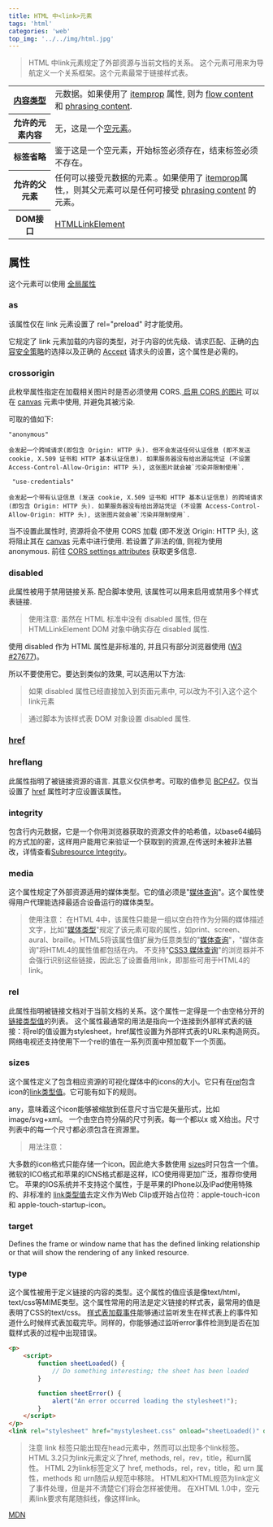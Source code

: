 ```yaml
---
title: HTML 中<link>元素
tags: 'html'
categories: 'web'
top_img: '../../img/html.jpg'
---
```


> HTML 中link元素规定了外部资源与当前文档的关系。 这个元素可用来为导航定义一个关系框架。这个元素最常于链接样式表。

<table><tbody><tr><th><a href="https://developer.mozilla.org/en-US/docs/Web/HTML/Content_categories">内容类型</a></th><td>元数据。如果使用了 <a href="https://developer.mozilla.org/zh-CN/docs/Web/HTML/Global_attributes/itemprop">itemprop</a> 属性, 则为 <a href="https://developer.mozilla.org/en-US/docs/Web/HTML/Content_categories#Flow_content">flow content</a> 和 <a href="https://developer.mozilla.org/en-US/docs/Web/HTML/Content_categories#Phrasing_content">phrasing content</a>.</td></tr><tr><th>允许的元素内容</th><td>无，这是一个<a href="https://developer.mozilla.org/zh-CN/docs/Glossary/%E7%A9%BA%E5%85%83%E7%B4%A0" title="The definition of that term (空元素) has not been written yet; please consider contributing it!">空元素</a>。</td></tr><tr><th>标签省略</th><td>鉴于这是一个空元素，开始标签必须存在，结束标签必须不存在。</td></tr><tr><th>允许的父元素</th><td>任何可以接受元数据的元素.。如果使用了 <a href="https://developer.mozilla.org/zh-CN/docs/Web/HTML/Global_attributes/itemprop">itemprop</a>属性,，则其父元素可以是任何可接受 <a href="https://developer.mozilla.org/en-US/docs/Web/HTML/Content_categories#Phrasing_content">phrasing content</a> 的元素。</td></tr><tr><th>DOM接口</th><td><a href="https://developer.mozilla.org/zh-CN/docs/Web/API/HTMLLinkElement" title="The HTMLLinkElement interface represents reference information for external resources and the relationship of those resources to a document and vice-versa. This object inherits all of the properties and methods of the HTMLElement interface.">HTMLLinkElement</a></td></tr></tbody></table>

## 属性
这个元素可以使用 <a href="https://developer.mozilla.org/en-US/docs/Web/HTML/Global_attributes">全局属性</a>

### as

该属性仅在 link 元素设置了 rel="preload" 时才能使用。

它规定了 link 元素加载的内容的类型，对于内容的优先级、请求匹配、正确的[内容安全策略](https://developer.mozilla.org/zh-CN/docs/Web/HTTP/CSP)的选择以及正确的 [Accept](https://developer.mozilla.org/zh-CN/docs/Web/HTTP/Headers/Accept) 请求头的设置，这个属性是必需的。

### crossorigin

此枚举属性指定在加载相关图片时是否必须使用 CORS.[ 启用 CORS 的图片](https://developer.mozilla.org/en-US/docs/Web/HTML/CORS_Enabled_Image) 可以在 [canvas](https://developer.mozilla.org/zh-CN/docs/Web/HTML/Element/canvas) 元素中使用, 并避免其被污染. 

可取的值如下:

    "anonymous"

    会发起一个跨域请求(即包含 Origin: HTTP 头). 但不会发送任何认证信息 (即不发送 cookie, X.509 证书和 HTTP 基本认证信息). 如果服务器没有给出源站凭证 (不设置 Access-Control-Allow-Origin: HTTP 头), 这张图片就会被`污染并限制使用`.

     "use-credentials"

    会发起一个带有认证信息 (发送 cookie, X.509 证书和 HTTP 基本认证信息) 的跨域请求 (即包含 Origin: HTTP 头). 如果服务器没有给出源站凭证 (不设置 Access-Control-Allow-Origin: HTTP 头), 这张图片就会被`污染并限制使用`.

当不设置此属性时, 资源将会不使用 CORS 加载 (即不发送 Origin: HTTP 头), 这将阻止其在 <a href="https://developer.mozilla.org/zh-CN/docs/Web/HTML/Element/canvas" >canvas</a> 元素中进行使用. 若设置了非法的值, 则视为使用 anonymous. 前往 <a href="https://developer.mozilla.org/en-US/docs/Web/HTML/CORS_settings_attributes">CORS settings attributes</a> 获取更多信息.

### disabled 

此属性被用于禁用链接关系. 配合脚本使用, 该属性可以用来启用或禁用多个样式表链接.

>使用注意: 虽然在 HTML 标准中没有 disabled 属性, 但在 HTMLLinkElement DOM 对象中确实存在 disabled 属性.

使用 disabled 作为 HTML 属性是非标准的, 并且只有部分浏览器使用 (<a rel="noopener" href="https://www.w3.org/Bugs/Public/show_bug.cgi?id=27677">W3 #27677</a>)。

所以不要使用它。要达到类似的效果, 可以选用以下方法:
> 如果 disabled 属性已经直接加入到页面元素中, 可以改为不引入这个这个 link元素

> 通过脚本为该样式表 DOM 对象设置 disabled 属性.
       

### [href](https://developer.mozilla.org/zh-CN/docs/Web/HTML/Element/link)

### hreflang
此属性指明了被链接资源的语言. 其意义仅供参考。可取的值参见 <a rel="noopener" href="http://www.ietf.org/rfc/bcp/bcp47.txt">BCP47</a>。仅当设置了 <a href="https://developer.mozilla.org/zh-CN/docs/Web/HTML/Element/a#attr-href">href</a> 属性时才应设置该属性。

### integrity
包含行内元数据，它是一个你用浏览器获取的资源文件的哈希值，以base64编码的方式加的密，这样用户能用它来验证一个获取到的资源,在传送时未被非法篡改，详情查看<a href="https://developer.mozilla.org/en-US/docs/Web/Security/Subresource_Integrity">Subresource Integrity</a>。

### media
这个属性规定了外部资源适用的媒体类型。它的值必须是"<a href="https://developer.mozilla.org/zh-CN/docs/Web/Guide/CSS/Media_queries">媒体查询</a>"。这个属性使得用户代理能选择最适合设备运行的媒体类型。

>使用注意：
在HTML 4中，该属性只能是一组以空白符作为分隔的媒体描述文字，比如"<a href="https://developer.mozilla.org/zh-CN/docs/Web/CSS/@media">媒体类型</a>"规定了该元素可取的属性，如print、screen、aural、braille。HTML5将该属性值扩展为任意类型的"<a rel="nofollow" href="https://developer.mozilla.org/zh-CN/docs/CSS/Media_queries">媒体查询</a>"，"媒体查询"将HTML4的属性值都包括在内。
不支持"<a rel="nofollow" href="https://developer.mozilla.org/zh-CN/docs/CSS/Media_queries">CSS3 媒体查询</a>"的浏览器并不会强行识别这些链接，因此忘了设置备用link，即那些可用于HTML4的link。

### rel
此属性指明被链接文档对于当前文档的关系。这个属性一定得是一个由空格分开的<a href="https://developer.mozilla.org/zh-CN/docs/Web/HTML/Link_types">链接类型值</a>的列表。 这个属性最通常的用法是指向一个连接到外部样式表的链接：将rel的值设置为stylesheet，href属性设置为外部样式表的URL来构造网页。网络电视还支持使用下一个rel的值在一系列页面中预加载下一个页面。

### sizes
这个属性定义了包含相应资源的可视化媒体中的icons的大小。它只有在<a href="https://developer.mozilla.org/zh-CN/docs/Web/HTML/Element/link#attr-rel">rel</a>包含icon的<a href="https://developer.mozilla.org/zh-CN/docs/Web/HTML/Link_types">link类型值</a>。它可能有如下的规则。

any，意味着这个icon能够被缩放到任意尺寸当它是矢量形式，比如image/svg+xml。
一个由空白符分隔的尺寸列表。每一个都以x 或 X给出。尺寸列表中的每一个尺寸都必须包含在资源里。

>用法注意：

大多数的icon格式只能存储一个icon。因此绝大多数使用 <a href="https://developer.mozilla.org/zh-CN/docs/Web/HTML/Global_attributes#attr-sizes">sizes</a>时只包含一个值。微软的ICO格式和苹果的ICNS格式都是这样，ICO使用得更加广泛，推荐你使用它。
苹果的IOS系统并不支持这个属性，于是苹果的IPhone以及IPad使用特殊的、非标准的 <a href="https://developer.mozilla.org/zh-CN/docs/Web/HTML/Link_types">link类型值</a>去定义作为Web Clip或开始占位符：apple-touch-icon 和 apple-touch-startup-icon。
### target
Defines the frame or window name that has the defined linking relationship or that will show the rendering of any linked resource.
### type
这个属性被用于定义链接的内容的类型。这个属性的值应该是像text/html，text/css等MIME类型。这个属性常用的用法是定义链接的样式表，最常用的值是表明了CSS的text/css。
<a href="https://developer.mozilla.org/zh-CN/docs/Web/HTML/Element/link#%E6%A0%B7%E5%BC%8F%E8%A1%A8%E5%8A%A0%E8%BD%BD%E4%BA%8B%E4%BB%B6">样式表加载事件</a><a href="https://developer.mozilla.org/zh-CN/docs/Web/HTML/Element/link#%E6%A0%B7%E5%BC%8F%E8%A1%A8%E5%8A%A0%E8%BD%BD%E4%BA%8B%E4%BB%B6"></a>能够通过监听发生在样式表上的事件知道什么时候样式表加载完毕。同样的，你能够通过监听error事件检测到是否在加载样式表的过程中出现错误。

``` html
<p>
    <script>
        function sheetLoaded() {
            // Do something interesting; the sheet has been loaded
        }

        function sheetError() {
            alert("An error occurred loading the stylesheet!");
        }
    </script>
</p>
<link rel="stylesheet" href="mystylesheet.css" onload="sheetLoaded()" onerror="sheetError()">
```
>注意
link 标签只能出现在head元素中，然而可以出现多个link标签。
HTML 3.2只为link元素定义了href, methods, rel，rev，title，和urn属性。
HTML 2为link标签定义了 href, methods，rel，rev，title，和 urn 属性，methods 和 urn随后从规范中移除。
HTML和XHTML规范为link定义了事件处理，但是并不清楚它们将会怎样被使用。
在XHTML 1.0中，空元素link要求有尾随斜线，像这样link。


[MDN](https://developer.mozilla.org/zh-CN/docs/Web/HTML/Element/link)
